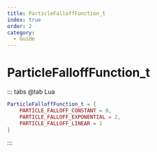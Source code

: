 ```yaml
---
title: ParticleFalloffFunction_t
index: true
order: 2
category:
  - Guide
---
```


# ParticleFalloffFunction_t
::: tabs
@tab Lua
```lua
ParticleFalloffFunction_t = {
    PARTICLE_FALLOFF_CONSTANT = 0,
    PARTICLE_FALLOFF_EXPONENTIAL = 2,
    PARTICLE_FALLOFF_LINEAR = 1
}
```
:::